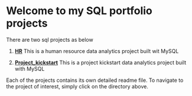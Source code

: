 # Welcome to my SQL portfolio projects
There are two sql projects as below
1. **[HR](https://github.com/bonsoirval/portfolio/tree/master/sql/hr)**
This is a human resource data analytics project built wit MySQL

2. **[Project_kickstart](https://github.com/bonsoirval/portfolio/tree/master/sql/kickstart_projects)**
This is a project kickstart data analytics project built with MySQL

Each of the projects contains its own detailed readme file. 
To navigate to the project of interest, simply click on the directory above.

